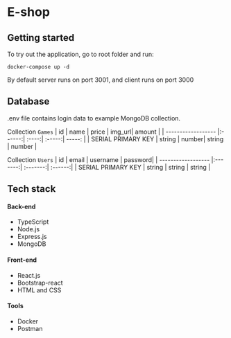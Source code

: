 # E-shop
## Getting started
To try out the application, go to root folder and run:
```
docker-compose up -d
```
By default server runs on port 3001, and client runs on port 3000
## Database
.env file contains login data to example MongoDB collection.

Collection ```Games```
| id                 | name   | price | img_url| amount |
| ------------------ |:------:| :----:| :-----:| -----: |
| SERIAL PRIMARY KEY | string | number| string | number |

Collection ```Users```
| id                 | email   | username | password|
| ------------------ |:-------:| :-------:| :------:|
| SERIAL PRIMARY KEY | string  | string   | string  |

## Tech stack
#### Back-end
* TypeScript
* Node.js
* Express.js
* MongoDB
#### Front-end
* React.js
* Bootstrap-react
* HTML and CSS
#### Tools
* Docker
* Postman
